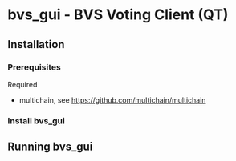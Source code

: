 # bvs_gui - BVS Voting Client (QT)

## Installation

### Prerequisites

Required 
- multichain, see https://github.com/multichain/multichain

### Install bvs_gui

## Running bvs_gui

